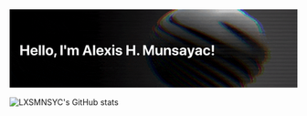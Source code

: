 
<a href="https://lxsmnsyc.now.sh">
  <img width="1000" src="https://raw.githubusercontent.com/LXSMNSYC/LXSMNSYC/master/banner.gif" />                             
</a>

![LXSMNSYC's GitHub stats](https://github-readme-stats.vercel.app/api?username=lxsmnsyc&count_private=true&text_color=fff&bg_color=360,22D3EE,3B82F6&title_color=fff&show_icons=true&icon_color=fff)
